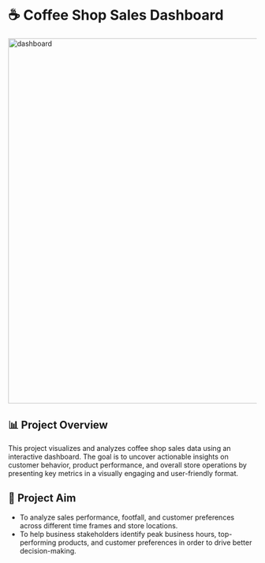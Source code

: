 # ☕ Coffee Shop Sales Dashboard

<img width="1842" height="740" alt="dashboard" src="https://github.com/user-attachments/assets/1c9d9851-05be-4f09-bc52-2408e15654b0" />

## 📊 Project Overview

This project visualizes and analyzes coffee shop sales data using an interactive dashboard. The goal is to uncover actionable insights on customer behavior, product performance, and overall store operations by presenting key metrics in a visually engaging and user-friendly format.

## 🎯 Project Aim
- To analyze sales performance, footfall, and customer preferences across different time frames and store locations.
- To help business stakeholders identify peak business hours, top-performing products, and customer preferences in order to drive better decision-making.
